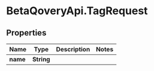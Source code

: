 # BetaQoveryApi.TagRequest

## Properties

Name | Type | Description | Notes
------------ | ------------- | ------------- | -------------
**name** | **String** |  | 


